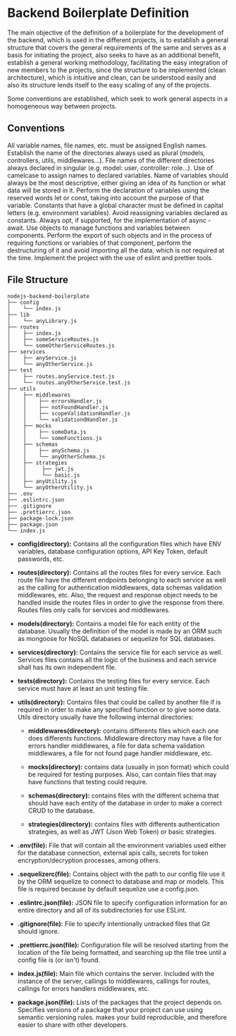 # Backend Boilerplate Definition

The main objective of the definition of a boilerplate for the development of the backend, which is used in the different projects, is to establish a general structure that covers the general requirements of the same and serves as a basis for initiating the project, also seeks to have as an additional benefit, establish a general working methodology, facilitating the easy integration of new members to the projects, since the structure to be implemented (clean architecture), which is intuitive and clean, can be understood easily and also its structure lends itself to the easy scaling of any of the projects.

Some conventions are established, which seek to work general aspects in a homogeneous way between projects.


## Conventions

All variable names, file names, etc. must be assigned English names.
Establish the name of the directories always used as plural (models, controllers, utils, middlewares...).
File names of the different directories always declared in singular (e.g. model: user, controller: role...).
Use of camelcase to assign names to declared variables.
Name of variables should always be the most descriptive, either giving an idea of its function or what data will be stored in it.
Perform the declaration of variables using the reserved words let or const, taking into account the purpose of that variable.
Constants that have a global character must be defined in capital letters (e.g. environment variables).
Avoid reassigning variables declared as constants.
Always opt, if supported, for the implementation of async - await.
Use objects to manage functions and variables between components. Perform the export of such objects and in the process of requiring functions or variables of that component, perform the destructuring of it and avoid importing all the data, which is not required at the time.
Implement the project with the use of eslint and prettier tools.


## File Structure
```
nodejs-backend-boilerplate
├── config
│    └── index.js
├── lib
│    └── anyLibrary.js
├── routes
│    ├── index.js
│    ├── someServiceRoutes.js
│    └── someOtherServiceRoutes.js
├── services
│    ├── anyService.js
│    └── anyOtherService.js
├── test
│    ├── routes.anyService.test.js
│    └── routes.anyOtherService.test.js
├── utils
│    ├── middlewares
│    │    ├── errorsHandler.js
│    │    ├── notFoundHandler.js
│    │    ├── scopeValidationHandler.js
│    │    └── validationdHandler.js
│    ├── mocks
│    │    ├── someData.js
│    │    └── someFunctions.js
│    ├── schemas
│    │    ├── anySchema.js
│    │    └── anyOtherSchema.js
│    ├── strategies
│    │     ├── jwt.js
│    │     └── basic.js
│    ├── anyUtility.js
│    └── anyOtherUtility.js
├── .env
├── .eslintrc.json
├── .gitignore
├── .prettierrc.json
├── package-lock.json
├── package.json
└── index.js
```

- **config(directory):** Contains all the configuration files which have ENV variables, database configuration options, API Key Token, default passwords, etc.

- **routes(directory):** Contains all the routes files for every service. Each route file have the different endpoints belonging to each service as well as the calling for authentication middlewares, data schemas validation middlewares, etc. Also, the request and response object needs to be handled inside the routes files in order to give the response from there. Routes files only calls for services and middlewares.

- **models(directory):** Contains a model file for each entity of the database. Usually the definition of the model is made by an ORM such as mongoose for NoSQL databases or sequelize for SQL databases.

- **services(directory):** Contains the service file for each service as well. Services files contains all the logic of the business and each service shall has its own independent file.

- **tests(directory):** Contains the testing files for every service. Each service must have at least an unit testing file.

- **utils(directory):** Contains files that could be called by another file if is required in order to make any specified function or to give some data. Utils directory usually have the following internal directories:

    - **middlewares(directory):** contains differents files which each one does differents functions. Middleware directory may have a file for errors handler middlewares, a file for data schema validation middlewares, a file for not found page handler middleware, etc.

    - **mocks(directory):** contains data (usually in json format) which could be required for testing purposes. Also, can contain files that may have functions that testing could require.

    - **schemas(directory):** contains files with the different schema that should have each entity of the database in order to make a correct CRUD to the database.

    - **strategies(directory):** contains files with differents authentication strategies, as well as JWT (Json Web Token) or basic strategies.

- **.env(file):** File that will contain all the environment variables used either for the database connection, external apis calls, secrets for token encryption/decryption processes, among others.

- **.sequelizerc(file):** Contains object with the path to our config file use it by the ORM sequelize to connect to database and map or models. This file is required because by default sequelize use a config.json.

- **.eslintrc.json(file):** JSON file to specify configuration information for an entire directory and all of its subdirectories for use ESLint.

- **.gitignore(file):** File to specify intentionally untracked files that Git should ignore.

- **.prettierrc.json(file):** Configuration file will be resolved starting from the location of the file being formatted, and searching up the file tree until a config file is (or isn't) found.

- **index.js(file):** Main file which contains the server. Included with the instance of the server, callings to middlewares, callings for routes, callings for errors handlers middlewares, etc.

- **package.json(file):** Lists of the packages that the project depends on. Specifies versions of a package that your project can use using semantic versioning rules. makes your build reproducible, and therefore easier to share with other developers.
